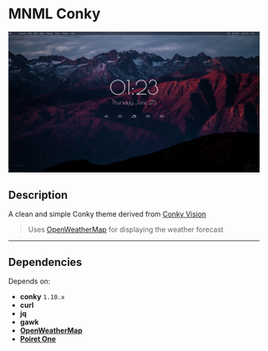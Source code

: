 # MNML Conky
![Preview](https://github.com/VaughnValle/demo/blob/master/preview.png)

## Description
A clean and simple Conky theme derived from [Conky Vision](https://github.com/zagortenay333/conky-Vision)
>Uses [OpenWeatherMap](http://openweathermap.org) for displaying the weather forecast

---

## Dependencies
Depends on:
* __conky__ ```1.10.x```
* __curl__
* __jq__
* __gawk__
* __[OpenWeatherMap](http://openweathermap.org)__ 
* __[Poiret One](https://fonts.google.com/specimen/Poiret+One)__
